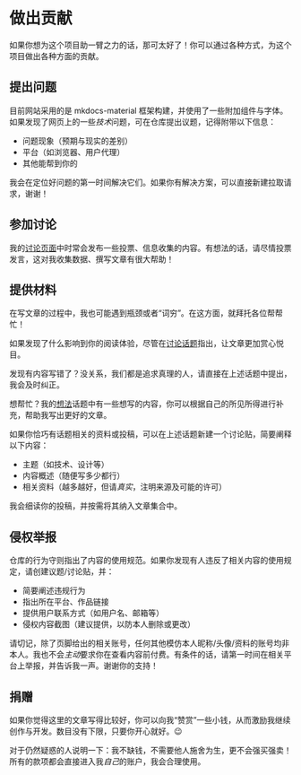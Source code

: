 # 做出贡献

如果你想为这个项目助一臂之力的话，那可太好了！你可以通过各种方式，为这个项目做出各种方面的贡献。

## 提出问题

目前网站采用的是 mkdocs-material 框架构建，并使用了一些附加组件与字体。如果发现了网页上的一些*技术*问题，可在仓库提出议题，记得附带以下信息：

- 问题现象（预期与现实的差别）
- 平台（如浏览器、用户代理）
- 其他能帮到你的

我会在定位好问题的第一时间解决它们。如果你有解决方案，可以直接新建拉取请求，谢谢！

## 参加讨论

我的[讨论页面](https://github.com/CloneWith/CloneWith.github.io/discussions)中时常会发布一些投票、信息收集的内容。有想法的话，请尽情投票发言，这对我收集数据、撰写文章有很大帮助！

## 提供材料

在写文章的过程中，我也可能遇到瓶颈或者“词穷”。在这方面，就拜托各位帮帮忙！

如果发现了什么影响到你的阅读体验，尽管在[讨论话题](https://github.com/CloneWith/CloneWith.github.io/discussions/categories/error-correction)指出，让文章更加赏心悦目。

发现有内容写错了？没关系，我们都是追求真理的人，请直接在上述话题中提出，我会及时纠正。

想帮忙？我的[想法](https://github.com/CloneWith/CloneWith.github.io/discussions/categories/ideas)话题中有一些想写的内容，你可以根据自己的所见所得进行补充，帮助我写出更好的文章。

如果你恰巧有话题相关的资料或投稿，可以在上述话题新建一个讨论贴，简要阐释以下内容：

- 主题（如技术、设计等）
- 内容概述（随便写多少都行）
- 相关资料（越多越好，但请*真实*，注明来源及可能的许可）

我会细读你的投稿，并按需将其纳入文章集合中。

## 侵权举报

仓库的行为守则指出了内容的使用规范。如果你发现有人违反了相关内容的使用规定，请创建议题/讨论贴，并：

- 简要阐述违规行为
- 指出所在平台、作品链接
- 提供用户联系方式（如用户名、邮箱等）
- 侵权内容截图（建议提供，以防本人删除或更改）

请切记，除了页脚给出的相关账号，任何其他模仿本人昵称/头像/资料的账号均非本人。我也不会*主动*要求你在查看内容前付费。有条件的话，请第一时间在相关平台上举报，并告诉我一声。谢谢你的支持！

## 捐赠

如果你觉得这里的文章写得比较好，你可以向我“赞赏”一些小钱，从而激励我继续创作与开发。数目没有下限，只要你开心就好。😉

对于仍然疑惑的人说明一下：我不缺钱，不需要他人施舍为生，更不会强买强卖！所有的款项都会直接进入我*自己*的账户，我会合理使用。
